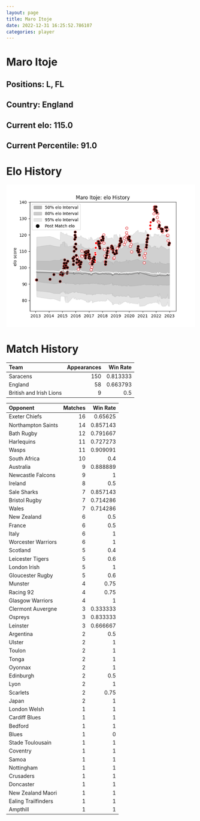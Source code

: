 ```yaml
---  
layout: page  
title: Maro Itoje  
date: 2022-12-31 16:25:52.786107  
categories: player  
---
```

# Maro Itoje

## Positions: L, FL

## Country: England

## Current elo: 115.0

## Current Percentile: 91.0

# Elo History


![elo history](history_MaroItoje.png)
# Match History


| Team                    |   Appearances |   Win Rate |
|:------------------------|--------------:|-----------:|
| Saracens                |           150 |   0.813333 |
| England                 |            58 |   0.663793 |
| British and Irish Lions |             9 |   0.5      |

| Opponent            |   Matches |   Win Rate |
|:--------------------|----------:|-----------:|
| Exeter Chiefs       |        16 |   0.65625  |
| Northampton Saints  |        14 |   0.857143 |
| Bath Rugby          |        12 |   0.791667 |
| Harlequins          |        11 |   0.727273 |
| Wasps               |        11 |   0.909091 |
| South Africa        |        10 |   0.4      |
| Australia           |         9 |   0.888889 |
| Newcastle Falcons   |         9 |   1        |
| Ireland             |         8 |   0.5      |
| Sale Sharks         |         7 |   0.857143 |
| Bristol Rugby       |         7 |   0.714286 |
| Wales               |         7 |   0.714286 |
| New Zealand         |         6 |   0.5      |
| France              |         6 |   0.5      |
| Italy               |         6 |   1        |
| Worcester Warriors  |         6 |   1        |
| Scotland            |         5 |   0.4      |
| Leicester Tigers    |         5 |   0.6      |
| London Irish        |         5 |   1        |
| Gloucester Rugby    |         5 |   0.6      |
| Munster             |         4 |   0.75     |
| Racing 92           |         4 |   0.75     |
| Glasgow Warriors    |         4 |   1        |
| Clermont Auvergne   |         3 |   0.333333 |
| Ospreys             |         3 |   0.833333 |
| Leinster            |         3 |   0.666667 |
| Argentina           |         2 |   0.5      |
| Ulster              |         2 |   1        |
| Toulon              |         2 |   1        |
| Tonga               |         2 |   1        |
| Oyonnax             |         2 |   1        |
| Edinburgh           |         2 |   0.5      |
| Lyon                |         2 |   1        |
| Scarlets            |         2 |   0.75     |
| Japan               |         2 |   1        |
| London Welsh        |         1 |   1        |
| Cardiff Blues       |         1 |   1        |
| Bedford             |         1 |   1        |
| Blues               |         1 |   0        |
| Stade Toulousain    |         1 |   1        |
| Coventry            |         1 |   1        |
| Samoa               |         1 |   1        |
| Nottingham          |         1 |   1        |
| Crusaders           |         1 |   1        |
| Doncaster           |         1 |   1        |
| New Zealand Maori   |         1 |   1        |
| Ealing Trailfinders |         1 |   1        |
| Ampthill            |         1 |   1        |